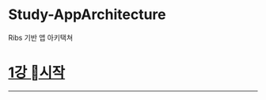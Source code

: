 # Study-AppArchitecture
Ribs 기반 앱 아키택쳐

[1강 시작](https://github.com/HwangWoonChun/Study-AppArchitecture/blob/main/md/Architec01.md)
===========
* * *
